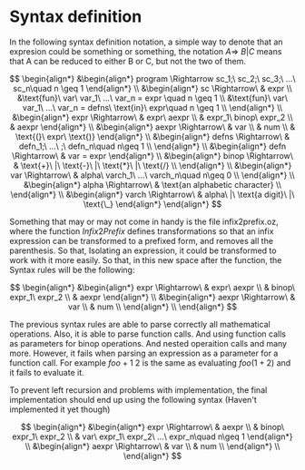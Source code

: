 # Syntax definition
In the following syntax definition notation, a simple way to denote that an expresion could be something or something, the notation $A\Rightarrow\ B|C$ means that A can be reduced to either B or C, but not the two of them.  


$$
\begin{align*}
    &\begin{align*}
        program \Rightarrow sc_1;\ sc_2;\ sc_3;\ ...\ sc_n\quad n \geq 1
    \end{align*} \\
    &\begin{align*}
        sc \Rightarrow\  & expr \\
                            &\text{fun}\ var\  var_1\ ...\ var_n = expr \quad n \geq 1 \\
                            &\text{fun}\ var\ var_1\ ...\ var_n = defns\ \text{in}\ expr\quad n \geq 1 \\
    \end{align*} \\
    &\begin{align*}
        expr \Rightarrow\ & expr\ aexpr \\
                            & expr_1\ binop\ expr_2 \\
                            & aexpr
    \end{align*} \\
    &\begin{align*}
        aexpr \Rightarrow\ & var \\
                            & num \\
                            & \text{(}\ expr\ \text{)}
    \end{align*} \\
    &\begin{align*}
        defns \Rightarrow\ & defn_1;\ ...\  ;\ defn_n\quad n\geq 1 \\
    \end{align*} \\
    &\begin{align*}
        defn \Rightarrow\ & var = expr
    \end{align*} \\
    &\begin{align*}
        binop \Rightarrow\ & \text{+}\ |\ \text{-}\ |\ \text{*}\ |\ \text{/} \\
    \end{align*} \\
    &\begin{align*}
        var \Rightarrow\ & alpha\ varch_1\ ...\ varch_n\quad n\geq 0 \\
    \end{align*} \\
    &\begin{align*}
        alpha \Rightarrow\ & \text{an alphabetic character} \\
    \end{align*} \\
    &\begin{align*}
        varch \Rightarrow\ & alpha\ |\ \text{a digit}\ |\ \text{\_}
    \end{align*}
\end{align*}
$$


Something that may or may not come in handy is the file infix2prefix.oz, where the function $Infix2Prefix$ defines transformations so that an infix expression can be transformed to a prefixed form, and removes all the parenthesis. So that, Isolating an expression, it could be transformed to work with it more easily. So that, in this new space after the function, the Syntax rules will be the following:

$$
\begin{align*}
    &\begin{align*}
        expr \Rightarrow\ & expr\ aexpr \\
                            & binop\ expr_1\ expr_2 \\
                            & aexpr
    \end{align*} \\
    &\begin{align*}
        aexpr \Rightarrow\ & var \\
                            & num \\
    \end{align*} \\
\end{align*}
$$  
  
The previous syntax rules are able to parse correctly all mathematical operations. Also, it is able to parse function calls. And using function calls as parameters for binop operations. And nested operaition calls and many more. However, it fails when parsing an expression as a parameter for a function call. For example $foo + 1\ 2$ is the same as evaluating $foo(1+2)$ and it fails to evaluate it. 

To prevent left recursion and problems with implementation, the final implementation should end up using the following syntax (Haven't implemented it yet though)

$$
\begin{align*}
    &\begin{align*}
        expr \Rightarrow\ & aexpr \\
                            & binop\ expr_1\ expr_2 \\
                            & var\ expr_1\ expr_2\ ...\ expr_n\quad n\geq 1
    \end{align*} \\
    &\begin{align*}
        aexpr \Rightarrow\ & var \\
                            & num \\
    \end{align*} \\
\end{align*}
$$